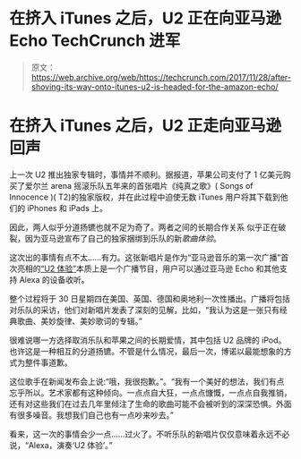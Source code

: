 # 在挤入 iTunes 之后，U2 正在向亚马逊 Echo TechCrunch 进军

> 原文：<https://web.archive.org/web/https://techcrunch.com/2017/11/28/after-shoving-its-way-onto-itunes-u2-is-headed-for-the-amazon-echo/>

# 在挤入 iTunes 之后，U2 正走向亚马逊回声

上一次 U2 推出独家专辑时，事情并不顺利。据报道，苹果公司支付了 1 亿美元购买了爱尔兰 arena 摇滚乐队五年来的首张唱片《纯真之歌》( Songs of Innocence )( T2)的独家版权，并在此过程中迫使无数 iTunes 用户将其下载到他们的 iPhones 和 iPads 上。

因此，两人似乎分道扬镳也就不足为奇了。两者之间的长期合作关系  似乎正在破裂，因为亚马逊宣布了自己的独家捆绑到乐队的新*歌曲体验*。

这次出的事情有点不太……有力。这张新唱片是作为“亚马逊音乐的第一次广播”首次亮相的[“U2 体验”](https://web.archive.org/web/20221209103448/https://www.amazon.com/b/?node=17419403011)本质上是一个广播节目，用户可以通过亚马逊 Echo 和其他支持 Alexa 的设备收听。

整个过程将于 30 日星期四在美国、英国、德国和奥地利一次性播出。广播将包括对乐队的采访，他们对新唱片发表了深刻的见解，比如，“我认为这是一张只有经典歌曲、美妙旋律、美妙歌词的专辑。”

很难说哪一方选择取消乐队和苹果之间的长期爱情，其中包括 U2 品牌的 iPod。也许这是一种相互的分道扬镳。不管是什么情况，最后一次，博诺以最能想象的方式为整件事道歉。

这位歌手在新闻发布会上说:“哦，我很抱歉。”。“我有一个美好的想法，我们有点忘乎所以。艺术家都有这种倾向。一点点自大狂，一点点慷慨，一点点自我推销，还有对这些我们在过去几年里倾注了生命的歌曲可能不会被听到的深深恐惧。外面有很多噪音。我想我们自己也有一点吵来吵去。”

看来，这一次的事情会少一点……过火了。不听乐队的新唱片仅仅意味着永远不必说，“Alexa，演奏‘U2 体验’。”